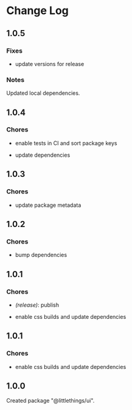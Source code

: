 # Change Log

## 1.0.5

### Fixes

-   update versions for release

### Notes

Updated local dependencies.

## 1.0.4

### Chores

-   enable tests in CI and sort package keys

-   update dependencies

## 1.0.3

### Chores

-   update package metadata

## 1.0.2

### Chores

-   bump dependencies

## 1.0.1

### Chores

-   _(release)_: publish

-   enable css builds and update dependencies

## 1.0.1

### Chores

-   enable css builds and update dependencies

## 1.0.0

Created package "@littlethings/ui".
